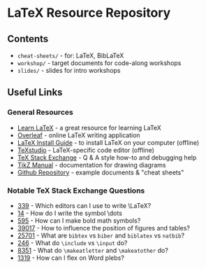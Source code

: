 # LaTeX Resource Repository

## Contents

- `cheat-sheets/` - for: LaTeX, BibLaTeX
- `workshop/` - target documents for code-along workshops
- `slides/` - slides for intro workshops

## Useful Links

### General Resources

- [         Learn LaTeX](https://www.overleaf.com/learn)              - a great resource for learning LaTeX
- [            Overleaf](https://www.overleaf.com)                    - online LaTeX writing application
- [ LaTeX Install Guide](https://www.latex-tutorial.com/installation) - to install LaTeX on your computer (offline)
- [           TeXstudio](https://www.texstudio.org)                   - LaTeX-specific code editor (offline)
- [  TeX Stack Exchange](https://tex.stackexchange.com)               - Q & A style how-to and debugging help
- [         TikZ Manual](https://tikz.dev)                            - documentation for drawing diagrams
- [   Github Repository](https://github.com/jessexknight/latex)       - example documents & "cheat sheets"

### Notable TeX Stack Exchange Questions

- [   339](https://tex.stackexchange.com/q/339)   - Which editors can I use to write \LaTeX?
- [    14](https://tex.stackexchange.com/q/14)    - How do I write the symbol \dots
- [   595](https://tex.stackexchange.com/q/595)   - How can I make bold math symbols?
- [ 39017](https://tex.stackexchange.com/q/39017) - How to influence the position of figures and tables?
- [ 25701](https://tex.stackexchange.com/q/25701) - What are `bibtex` vs `biber` and `biblatex` vs `natbib`?
- [   246](https://tex.stackexchange.com/q/246)   - What do `\include` vs `\input` do?
- [  8351](https://tex.stackexchange.com/q/8351)  - What do `\makeatletter` and `\makeatother` do?
- [  1319](https://tex.stackexchange.com/q/1319)  - How can I flex on Word plebs?

